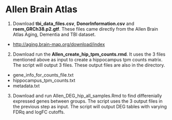 # Allen Brain Atlas
1. Download **tbi_data_files.csv**, **DonorInformation.csv** and **rsem_GRCh38.p2.gtf**.  These files came directly from the Allen Brain Atlas Aging, Dementia and TBI dataset.
- http://aging.brain-map.org/download/index
2. Download run the **Allen_create_hip_tpm_counts.rmd**.  It uses the 3 files mentioned above as input to create a hippocampus tpm counts matrix.  The script will output 3 files.  These output files are also in the directory.
- gene_info_for_counts_file.txt
- hippocampus_tpm_counts.txt
- metadata.txt
3. Download and run Allen_DEG_hip_all_samples.Rmd to find differenially expressed genes between groups.  The script uses the 3 output files in the previous step as input.  The script will output DEG tables with varying FDRq and logFC cutoffs.
